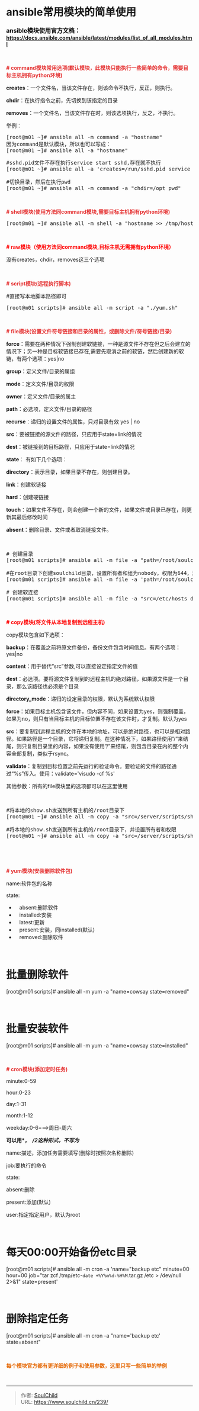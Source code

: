 # ansible常用模块的简单使用

<!--more-->
<strong><span style="font-size: 14px; color: #e53333;"><span style="color: #000000; font-size: 16px;">ansible模块使用官方文档：</span><a href="https://docs.ansible.com/ansible/latest/modules/list_of_all_modules.html" target="_blank" rel="noopener">https://docs.ansible.com/ansible/latest/modules/list_of_all_modules.html</a>
</span></strong>

&nbsp;

<strong><span style="font-size: 14px; color: #e53333;"># command模块常用选项(默认模块，<strong>此模块只能执行一些简单的命令，需要目标主机拥有python环境</strong>)</span></strong>

<strong>creates</strong>：一个文件名，当该文件存在，则该命令不执行，反正，则执行。

<strong>chdir</strong>：在执行指令之前，先切换到该指定的目录

<strong>removes</strong>：一个文件名，当该文件存在时，则该选项执行，反之，不执行。

举例：
<pre>[root@m01 ~]# ansible all -m command -a "hostname"
因为command是默认模块，所以也可以写成：
[root@m01 ~]# ansible all -a "hostname"</pre>
<pre>#sshd.pid文件不存在执行service start sshd,存在就不执行
[root@m01 ~]# ansible all -a 'creates=/run/sshd.pid service start sshd'

#切换目录，然后在执行pwd
[root@m01 ~]# ansible all -m command -a "chdir=/opt pwd"</pre>
&nbsp;

<strong><span style="color: #e53333; font-size: 14px;"># shell模块(使用方法同command模块,需要目标主机拥有python环境)</span></strong>
<pre>[root@m01 ~]# ansible all -m shell -a "hostname &gt;&gt; /tmp/hostname.txt"</pre>
&nbsp;

<span style="color: #ff0000;"><strong># raw模块（使用方法同command模块,目标主机无需拥有python环境）</strong></span>

没有creates，chdir，removes这三个选项

&nbsp;

<strong><span style="color: #e53333; font-size: 14px;"># script模块(远程执行脚本)</span></strong>

#直接写本地脚本路径即可
<pre>[root@m01 scripts]# ansible all -m script -a "./yum.sh"</pre>
&nbsp;

<strong><span style="color: #e53333; font-size: 14px;"># file模块(<strong><span style="color: #e53333; font-size: 14px;">设置文件符号链接和目录的属性，或删除文件/符号链接/目录<strong><span style="color: #e53333; font-size: 14px;">)</span></strong></span></strong></span></strong>

<strong>force</strong>：需要在两种情况下强制创建软链接，一种是源文件不存在但之后会建立的情况下；另一种是目标软链接已存在,需要先取消之前的软链，然后创建新的软链，有两个选项：yes|no

<strong>group</strong>：定义文件/目录的属组

<strong>mode</strong>：定义文件/目录的权限

<strong>owner</strong>：定义文件/目录的属主

<strong>path</strong>：必选项，定义文件/目录的路径

<strong>recurse</strong>：递归的设置文件的属性，只对目录有效 yes | no

<strong>src</strong>：要被链接的源文件的路径，只应用于state=link的情况

<strong>dest</strong>：被链接到的目标路径，只应用于state=link的情况

<strong>state</strong>： 有如下几个选项：

<strong>directory</strong>：表示目录，如果目录不存在，则创建目录。

<strong>link</strong>：创建软链接

<strong>hard</strong>：创建硬链接

<strong>touch</strong>：如果文件不存在，则会创建一个新的文件，如果文件或目录已存在，则更新其最后修改时间

<strong>absent</strong>：删除目录、文件或者取消链接文件。

&nbsp;
<pre># 创建目录
[root@m01 scripts]# ansible all -m file -a "path=/root/soulchild state=directory"

#在root目录下创建soulchild目录，设置所有者和组为nobody，权限为644，递归设置权限
[root@m01 scripts]# ansible all -m file -a 'path=/root/soulchild owner=nobody group=nobody mode=644 recurse=yes'

# 创建软连接
[root@m01 scripts]# ansible all -m file -a "src=/etc/hosts dest=/root/hosts state=link"
</pre>
&nbsp;

<span style="color: #ff0000;"><strong># copy模块(将文件从本地复制到远程主机)</strong></span>

copy模块包含如下选项：

<strong>backup</strong>：在覆盖之前将原文件备份，备份文件包含时间信息。有两个选项：yes|no

<strong>content</strong>：用于替代”src”参数,可以直接设定指定文件的值

<strong>dest</strong>：必选项。要将源文件复制到的远程主机的绝对路径，如果源文件是一个目录，那么该路径也必须是个目录

<strong>directory_mode</strong>：递归的设定目录的权限，默认为系统默认权限

<strong>force</strong>：如果目标主机包含该文件，但内容不同，如果设置为yes，则强制覆盖，如果为no，则只有当目标主机的目标位置不存在该文件时，才复制。默认为yes

<strong>src</strong>：要复制到远程主机的文件在本地的地址，可以是绝对路径，也可以是相对路径。如果路径是一个目录，它将递归复制。在这种情况下，如果路径使用”/”来结尾，则只复制目录里的内容，如果没有使用”/”来结尾，则包含目录在内的整个内容全部复制，类似于rsync。

<strong>validate</strong>：复制到目标位置之前先运行的验证命令。要验证的文件的路径通过“%s”传入。使用：validate='visudo -cf %s'

其他参数：所有的file模块里的选项都可以在这里使用

&nbsp;
<pre>#将本地的show.sh发送到所有主机的/root目录下
[root@m01 ~]# ansible all -m copy -a "src=/server/scripts/show.sh dest=/root"

#将本地的show.sh发送到所有主机的/root目录下，并设置所有者和权限
[root@m01 ~]# ansible all -m copy -a "src=/server/scripts/show.sh dest=/root owner=nobody group=nobody mode=755"
</pre>
&nbsp;

&nbsp;

<strong><span style="color: #e53333; font-size: 14px;"># yum模块(安装删除软件包)</span></strong>

name:软件包的名称

state:
<ul>
 	<li>   absent:删除软件</li>
 	<li>   installed:安装</li>
 	<li>   latest:更新</li>
 	<li>   present:安装，同installed(默认)</li>
 	<li>   removed:删除软件</li>
</ul>
&nbsp;

# 批量删除软件

[root@m01 scripts]# ansible all -m yum -a "name=cowsay state=removed"

&nbsp;

# 批量安装软件

[root@m01 scripts]# ansible all -m yum -a "name=cowsay state=installed"

&nbsp;

<strong><span style="color: #e53333; font-size: 14px;"># cron模块(添加定时任务)</span></strong>

minute:0-59

hour:0-23

day:1-31

month:1-12

weekday:0-6===&gt;周日-周六

<strong>可以用*，  */2这种形式，不写为*</strong>

name:描述，添加任务需要填写(删除时按照次名称删除)

job:要执行的命令

state:

absent:删除

present:添加(默认)

user:指定指定用户，默认为root

&nbsp;

# 每天00:00开始备份etc目录

[root@m01 scripts]# ansible all -m cron -a 'name="backup etc" minute=00 hour=00 job="tar zcf /tmp/etc-`date +%Y%m%d-%H%M`.tar.gz /etc &gt; /dev/null 2&gt;&amp;1" state=present'

&nbsp;

# 删除指定任务

[root@m01 scripts]# ansible all -m cron -a "name='backup etc' state=absent"

&nbsp;

<strong><span style="color: #e56600; font-size: 14px;">每个模块官方都有更详细的例子和使用参数，这里只写一些简单的举例</span></strong>

&nbsp;


---

> 作者: [SoulChild](https://www.soulchild.cn)  
> URL: https://www.soulchild.cn/239/  


